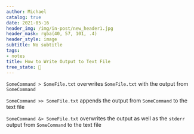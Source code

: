 ```yaml
---
author: Michael
catalog: true
date: 2021-05-16
header_img: /img/in-post/new_header1.jpg
header_mask: rgba(40, 57, 101, .4)
header_style: image
subtitle: No subtitle
tags:
- notes
title: How to Write Output to Text File
tree_state: 🌱
---
```


`SomeCommand > SomeFile.txt` overwrites `SomeFile.txt` with the output from `SomeCommand`

`SomeCommand >> SomeFile.txt` appends the output from `SomeCommand` to the text file

`SomeCommand &> SomeFile.txt` overwrites the output as well as the `stderr` output from `SomeCommand` to the text file